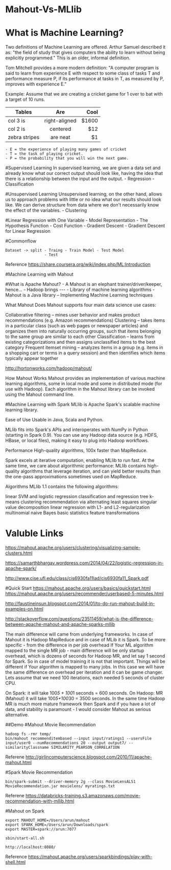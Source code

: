 # Mahout-Vs-MLlib

# What is Machine Learning?


Two definitions of Machine Learning are offered. Arthur Samuel described it as: "the field of study that gives computers the ability to learn without being explicitly programmed." This is an older, informal definition.


Tom Mitchell provides a more modern definition: "A computer program is said to learn from experience E with respect to some class of tasks T and performance measure P, if its performance at tasks in T, as measured by P, improves with experience E."

Example: Assume that we are creating a cricket game for 1 over to bat with a target of 10 runs.
   
   | Tables        | Are           | Cool  |
| ------------- |:-------------:| -----:|
| col 3 is      | right-aligned | $1600 |
| col 2 is      | centered      |   $12 |
| zebra stripes | are neat      |    $1 |

    - E = the experience of playing many games of cricket
    - T = the task of playing cricket.
    - P = the probability that you will win the next game.


#Supervised Learning
In supervised learning, we are given a data set and already know what our correct output should look like, having the idea that there is a relationship between the input and the output.
    - Regression
    - Classification

#Unsupervised Learning
Unsupervised learning, on the other hand, allows us to approach problems with little or no idea what our results should look like. We can derive structure from data where we don't necessarily know the effect of the variables.
    - Clustering

#Linear Regression with One Variable
    - Model Representation
    - The Hypothesis Function
    - Cost Function
    - Gradient Descent
    - Gradient Descent for Linear Regression

#Commonflow 

```
Dataset -> split - Traing - Train Model - Test Model
                 - Test
```

Reference
https://share.coursera.org/wiki/index.php/ML:Introduction


#Machine Learning with Mahout 



#What is Apache Mahout?
    - A Mahout is an elephant trainer/driver/keeper, hence…
    - Hadoop brings ---
    - Library of machine learning algorithms
    -Mahout is a Java library – Implementing Machine Learning techniques
    
What Mahout Does
Mahout supports four main data science use cases:

Collaborative filtering – mines user behavior and makes product recommendations (e.g. Amazon recommendations)
Clustering – takes items in a particular class (such as web pages or newspaper articles) and organizes them into naturally occurring groups, such that items belonging to the same group are similar to each other
Classification – learns from existing categorizations and then assigns unclassified items to the best category
Frequent itemset mining – analyzes items in a group (e.g. items in a shopping cart or terms in a query session) and then identifies which items typically appear together


http://hortonworks.com/hadoop/mahout/

How Mahout Works
Mahout provides an implementation of various machine learning algorithms, some in local mode and some in distributed mode (for use with Hadoop). Each algorithm in the Mahout library can be invoked using the Mahout command line.
    









#Machine Learning with Spark
MLlib is Apache Spark's scalable machine learning library.

Ease of Use
Usable in Java, Scala and Python.

MLlib fits into Spark's APIs and interoperates with NumPy in Python (starting in Spark 0.9). You can use any Hadoop data source (e.g. HDFS, HBase, or local files), making it easy to plug into Hadoop workflows.

Performance
High-quality algorithms, 100x faster than MapReduce.

Spark excels at iterative computation, enabling MLlib to run fast. At the same time, we care about algorithmic performance: MLlib contains high-quality algorithms that leverage iteration, and can yield better results than the one-pass approximations sometimes used on MapReduce.


Algorithms
MLlib 1.1 contains the following algorithms:

linear SVM and logistic regression
classification and regression tree
k-means clustering
recommendation via alternating least squares
singular value decomposition
linear regression with L1- and L2-regularization
multinomial naive Bayes
basic statistics
feature transformations








# Valuble Links


https://mahout.apache.org/users/clustering/visualizing-sample-clusters.html

https://samarthbhargav.wordpress.com/2014/04/22/logistic-regression-in-apache-spark/

http://www.cise.ufl.edu/class/cis6930fa11lad/cis6930fa11_Spark.pdf

#Quick Start
https://mahout.apache.org/users/basics/quickstart.html
https://mahout.apache.org/users/recommender/userbased-5-minutes.html




http://faustineinsun.blogspot.com/2014/01/to-do-run-mahout-build-in-examples-on.html





http://stackoverflow.com/questions/23511459/what-is-the-difference-between-apache-mahout-and-apache-sparks-mllib

The main difference will came from underlying frameworks. In case of Mahout it is Hadoop MapReduce and in case of MLib it is Spark. To be more specific - from the difference in per job overhead 
If Your ML algorithm mapped to the single MR job - main difference will be only startup overhead, which is dozens of seconds for Hadoop MR, and let say 1 second for Spark. So in case of model training it is not that important.
Things will be different if Your algorithm is mapped to many jobs. In this case we will have the same difference on overhead per iteration and it can be game changer. 
Lets assume that we need 100 iterations, each needed 5 seconds of cluster CPU.

On Spark: it will take 100*5 + 100*1 seconds = 600 seconds.
On Hadoop: MR (Mahout) it will take 100*5+100*30 = 3500 seconds.
In the same time Hadoop MR is much more mature framework then Spark and if you have a lot of data, and stability is paramount - I would consider Mahout as serious alternative.






##Demo
#Mahout Movie Recommendation 
```
hadoop fs -rmr temp/
bin/mahout recommenditembased --input input/ratings1 --usersFile input/user0 --numRecommendations 20 --output output7/ --similarityClassname SIMILARITY_PEARSON_CORRELATION
```
Referene
http://girlincomputerscience.blogspot.com/2010/11/apache-mahout.html

#Spark Movie Recommendation 
```
bin/spark-submit --driver-memory 2g --class MovieLensALS1  MovieRecommendation.jar movielens/ myratings.txt
```
Referene
https://databricks-training.s3.amazonaws.com/movie-recommendation-with-mllib.html

#Mahout on Spark

```
export MAHOUT_HOME=/Users/arun/mahout
export SPARK_HOME=/Users/arun/Downloads/spark
export MASTER=spark://arun:7077

sbin/start-all.sh

http://localhost:8080/ 
```

Reference
https://mahout.apache.org/users/sparkbindings/play-with-shell.html



